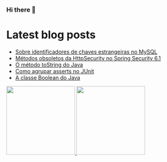 ### Hi there 👋

# Latest blog posts
<!-- BLOG-POST-LIST:START -->
- [Sobre identificadores de chaves estrangeiras no MySQL](https://wldomiciano.com/identificadores-de-chaves-estrangeiras-mysql/)
- [Métodos obsoletos da HttpSecurity no Spring Security 6.1](https://wldomiciano.com/metodos-obsoletos-da-httpsecurity-spring-security-6-1/)
- [O método toString do Java](https://wldomiciano.com/o-metodo-to-string-do-java/)
- [Como agrupar asserts no JUnit](https://wldomiciano.com/como-agrupar-asserts-no-junit/)
- [A classe Boolean do Java](https://wldomiciano.com/a-classe-boolean-do-java/)
<!-- BLOG-POST-LIST:END -->

<!--
**wldomiciano/wldomiciano** is a ✨ _special_ ✨ repository because its `README.md` (this file) appears on your GitHub profile.

Here are some ideas to get you started:

- 🔭 I’m currently working on ...
- 🌱 I’m currently learning ...
- 👯 I’m looking to collaborate on ...
- 🤔 I’m looking for help with ...
- 💬 Ask me about ...
- 📫 How to reach me: ...
- 😄 Pronouns: ...
- ⚡ Fun fact: ...
-->

<div>
  <a href="https://github.com/wldomiciano">
  <img height="180em" src="https://github-readme-stats.vercel.app/api?username=wldomiciano&show_icons=true&theme=dark&include_all_commits=true&count_private=true"/>
  <img height="180em" src="https://github-readme-stats.vercel.app/api/top-langs/?username=wldomiciano&layout=compact&langs_count=8&theme=dark"/>
<div>
